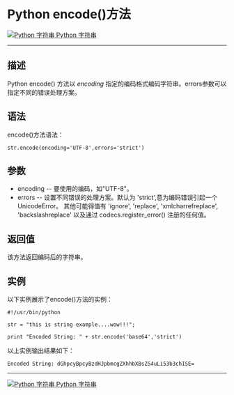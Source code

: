 Python encode()方法
=================

 [![Python 字符串](../images/up.gif) Python 字符串](python-strings.html)

* * *

描述
--

Python encode() 方法以 _encoding_ 指定的编码格式编码字符串。errors参数可以指定不同的错误处理方案。

语法
--

encode()方法语法：
```
str.encode(encoding='UTF-8',errors='strict')
```
参数
--

*   encoding -- 要使用的编码，如"UTF-8"。
*   errors -- 设置不同错误的处理方案。默认为 'strict',意为编码错误引起一个UnicodeError。 其他可能得值有 'ignore', 'replace', 'xmlcharrefreplace', 'backslashreplace' 以及通过 codecs.register_error() 注册的任何值。

返回值
---

该方法返回编码后的字符串。

实例
--

以下实例展示了encode()方法的实例：
```
#!/usr/bin/python

str = "this is string example....wow!!!";

print "Encoded String: " + str.encode('base64','strict')
```
以上实例输出结果如下：
```
Encoded String: dGhpcyBpcyBzdHJpbmcgZXhhbXBsZS4uLi53b3chISE=
```
* * *

 [![Python 字符串](../images/up.gif) Python 字符串](python-strings.html)
